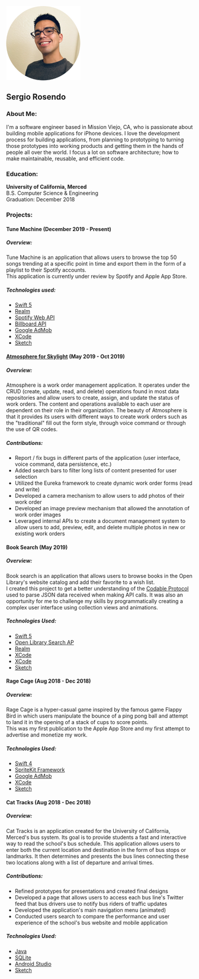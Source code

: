 <!-- About Me -->
<!DOCTYPE html>
   <img src = "/Portfolio_Assets/Profile_Image.png" width="200" height="200">
   <h2>Sergio Rosendo</h2>
   <h3>About Me:</h3>
   <p>
      I'm a software engineer based in Mission Viejo, CA, who is passionate about building mobile applications for iPhone devices.
I love the development process for building applications, from planning to prototyping to turning those prototypes into working products and getting them in the hands of people all over the world.
I focus a lot on software architecture; how to make maintainable, reusable, and efficient code. 
   </p>
   
   <h3>Education:</h3>
   <p>
      <b>University of California, Merced</b></br>
      B.S. Computer Science & Engineering</br>
      Graduation: December 2018
   </p>
   
   <h3>Projects:</h3>
   <h4>Tune Machine (December 2019 - Present)</h4>
   <h5>Overview:</h5>
   <p>
   Tune Machine is an application that allows users to browse the top 50 songs trending at a specific point in time and export them in the form of a playlist to their Spotify accounts.</br> 
   This application is currently under review by Spotify and Apple App Store.
   </p>
   <h5>Technologies used:</h5>
   <ul>
      <li><a href="https://swift.org/blog/swift-5-released/">Swift 5</a></>
      <li><a href="https://realm.io">Realm</a></li>
      <li><a href="https://developer.spotify.com/documentation/web-api/">Spotify Web API</a></li>
      <li><a href="https://rapidapi.com/LDVIN/api/billboard-api/details">Billboard API</a></li>
      <li><a href="https://admob.google.com/home/"> Google AdMob</a></li>
      <li><a href="https://developer.apple.com/xcode/ide/">XCode</a></li>
      <li><a href="https://www.sketch.com">Sketch</a></li>
   </ul>
   
   <h4><a href="https://apps.apple.com/us/app/atmosphere-for-skylight/id1463087351/">Atmosphere for Skylight</a> (May 2019 - Oct 2019)</h4>
   <h5>Overview:</h5>
   <p>
      Atmosphere is a work order management application.  It operates under the CRUD (create, update, read, and delete) operations found in most data repositories and allow users to create, assign, and update the status of work orders. The content and operations available to each user are dependent on their role in their organization.
The beauty of Atmosphere is that it provides its users with different ways to create work orders such as the "traditional" fill out the form style, through voice command or through the use of QR codes.
   </p>
   <h5>Contributions:</h5>
   <ul>
      <li>Report / fix bugs in different parts of the application (user interface, voice command, data persistence, etc.)</li>
      <li>Added search bars to filter long lists of content presented for user selection</li>
      <li>Utilized the Eureka framework to create dynamic work order forms (read and write) </li>
      <li>Developed a camera mechanism to allow users to add photos of their work order</li>
      <li>Developed an image preview mechanism that allowed the annotation of work order images</li>
      <li>Leveraged internal APIs to create a document management system to allow users to add, preview, edit, and delete multiple photos in new or existing work orders</li>
   </ul>
   
   <h4>Book Search (May 2019)</h4>
   <h5>Overview:</h5>
   <p>
      Book search is an application that allows users to browse books in the Open Library's website catalog and add their favorite to a wish list.</br> 
      I created this project to get a better understanding of the <a href="https://developer.apple.com/documentation/swift/codable">Codable Protocol</a> used to parse JSON data received when making API calls. It was also an opportunity for me to challenge my skills by programmatically creating a complex user interface using collection views and animations. 
   </p>
   <h5>Technologies Used:</h5>
   <ul>
   <li><a href="https://swift.org/blog/swift-5-released/">Swift 5</a></>
   <li><a href="https://openlibrary.org/dev/docs/api/search">Open Library Search AP</a></li>
   <li><a href="https://realm.io">Realm</a></li>
   <li><a href="https://developer.apple.com/xcode/ide/">XCode</a></li>
   <li><a href="https://developer.apple.com/xcode/ide/">XCode</a></li>
   <li><a href="https://www.sketch.com">Sketch</a></li>
   </ul>
   
   <h4>Rage Cage (Aug 2018 - Dec 2018)</h4>
   <h5>Overview:</h5>
   <p>
      Rage Cage is a hyper-casual game inspired by the famous game Flappy Bird in which users manipulate the bounce of a ping pong ball and attempt to land it in the opening of a stack of cups to score points.</br> 
This was my first publication to the Apple App Store and my first attempt to advertise and monetize my work.
   </p>
   <h5>Technologies Used:</h5>
   <ul>
      <li><a href="https://swift.org/blog/swift-4-0-released/">Swift 4</a></>
      <li><a href="https://developer.apple.com/spritekit//">SpriteKit Framework</a></>
      <li><a href="https://admob.google.com/home/"> Google AdMob</a></li>
      <li><a href="https://developer.apple.com/xcode/ide/">XCode</a></li>
      <li><a href="https://www.sketch.com">Sketch</a></li>
   </ul>
  
   <h4>Cat Tracks (Aug 2018 - Dec 2018)</h4>
   <h5>Overview:</h5>
   <p>
      Cat Tracks is an application created for the University of California, Merced's bus system. Its goal is to provide students a fast and interactive way to read the school's bus schedule. 
This application allows users to enter both the current location and destination in the form of bus stops or landmarks. It then determines and presents the bus lines connecting these two locations along with a list of departure and arrival times.
   </p>
   <h5>Contributions:</h5>
   <ul>
      <li>Refined prototypes for presentations and created final designs</li>
      <li>Developed a page that allows users to access each bus line's Twitter feed that bus drivers use to notify bus riders of traffic updates</li>
      <li>Developed the application's main navigation menu (animated)</li>
      <li>Conducted users search to compare the performance and user experience of the school's bus website and mobile application</li>
   </ul>
   <h5>Technologies Used:</h5>
   <ul>
      <li><a href="https://docs.oracle.com/javase/7/docs/technotes/guides/language/">Java</a></li>
      <li><a href="https://www.sqlite.org/index.html">SQLite</a></li>
      <li><a href="https://developer.android.com/studio">Android Studio</a></li>
      <li><a href="https://www.sketch.com">Sketch</a></li>
   </ul>
</html>
